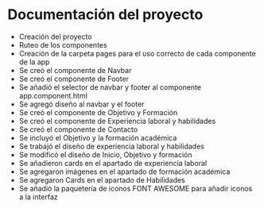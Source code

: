 # Documentación del proyecto
- Creación del proyecto 
- Ruteo de los componentes
- Creación de la carpeta pages para el uso correcto de cada componente de la app
- Se creó el componente de Navbar 
- Se creó el componente de Footer
- Se añadió el selector de navbar y footer al componente app.component.html
- Se agregó diseño al navbar y el footer
- Se creó el componente de Objetivo y Formación
- Se creó el componente de Experiencia laboral y habilidades
- Se creó el componente de Contacto
- Se incluyó el Objetivo y la formación académica
- Se trabajó el diseño de experiencia laboral y habilidades
- Se modificó el diseño de Inicio, Objetivo y formación
- Se añadieron cards en el apartado de experiencia laboral
- Se agregaron imágenes en el apartado de formación académica
- Se agregaron Cards en el apartado de Habilidades
- Se añadió la paquetería de iconos FONT AWESOME para añadir iconos a la interfaz
